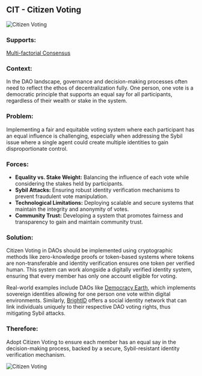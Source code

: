 ## CIT - Citizen Voting

![Citizen Voting](./output/illustrations/citizen_voting.png)

### Supports:
[Multi-factorial Consensus](./multi_factorial_consensus.html)

### Context:
In the DAO landscape, governance and decision-making processes often need to reflect the ethos of decentralization fully. One person, one vote is a democratic principle that supports an equal say for all participants, regardless of their wealth or stake in the system.

### Problem:
Implementing a fair and equitable voting system where each participant has an equal influence is challenging, especially when addressing the Sybil issue where a single agent could create multiple identities to gain disproportionate control.

### Forces:
- **Equality vs. Stake Weight:** Balancing the influence of each vote while considering the stakes held by participants.
- **Sybil Attacks:** Ensuring robust identity verification mechanisms to prevent fraudulent vote manipulation.
- **Technological Limitations:** Deploying scalable and secure systems that maintain the integrity and anonymity of votes.
- **Community Trust:** Developing a system that promotes fairness and transparency to gain and maintain community trust.

### Solution:
Citizen Voting in DAOs should be implemented using cryptographic methods like zero-knowledge proofs or token-based systems where tokens are non-transferable and identity verification ensures one token per verified human. This system can work alongside a digitally verified identity system, ensuring that every member has only one account eligible for voting.

Real-world examples include DAOs like [Democracy Earth](https://www.democracy.earth/), which implements sovereign identities allowing for one person one vote within digital environments. Similarly, [BrightID](https://www.brightid.org/) offers a social identity network that can link individuals uniquely to their respective DAO voting rights, thus mitigating Sybil attacks.

### Therefore:
Adopt Citizen Voting to ensure each member has an equal say in the decision-making process, backed by a secure, Sybil-resistant identity verification mechanism.


![Citizen Voting](./output/citizen_voting_specific_graph.png)
